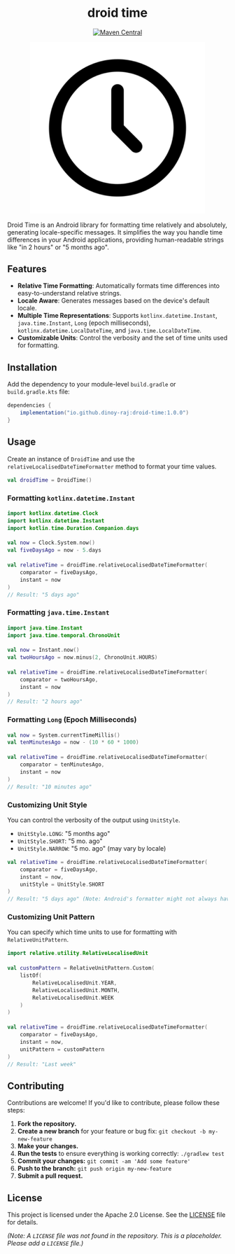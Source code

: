 <h1 align="center"> droid time </h1>

<p align="center">
  <a href="https://maven-badges.herokuapp.com/maven-central/io.github.dinoy-raj/droid-time"><img src="https://img.shields.io/maven-central/v/io.github.dinoy-raj/droid-time?color=fedcba" alt="Maven Central"></a>
</p>

<p align="center">
  <img src="droidtime.png" alt="Droid Time Banner" width="400"/>
</p>

Droid Time is an Android library for formatting time relatively and absolutely, generating locale-specific messages. It simplifies the way you handle time differences in your Android applications, providing human-readable strings like "in 2 hours" or "5 months ago".

## Features

- **Relative Time Formatting**: Automatically formats time differences into easy-to-understand relative strings.
- **Locale Aware**: Generates messages based on the device's default locale.
- **Multiple Time Representations**: Supports `kotlinx.datetime.Instant`, `java.time.Instant`, `Long` (epoch milliseconds), `kotlinx.datetime.LocalDateTime`, and `java.time.LocalDateTime`.
- **Customizable Units**: Control the verbosity and the set of time units used for formatting.

## Installation

Add the dependency to your module-level `build.gradle` or `build.gradle.kts` file:

```gradle
dependencies {
    implementation("io.github.dinoy-raj:droid-time:1.0.0")
}
```

## Usage

Create an instance of `DroidTime` and use the `relativeLocalisedDateTimeFormatter` method to format your time values.

```kotlin
val droidTime = DroidTime()
```

### Formatting `kotlinx.datetime.Instant`

```kotlin
import kotlinx.datetime.Clock
import kotlinx.datetime.Instant
import kotlin.time.Duration.Companion.days

val now = Clock.System.now()
val fiveDaysAgo = now - 5.days

val relativeTime = droidTime.relativeLocalisedDateTimeFormatter(
    comparator = fiveDaysAgo,
    instant = now
)
// Result: "5 days ago"
```

### Formatting `java.time.Instant`

```kotlin
import java.time.Instant
import java.time.temporal.ChronoUnit

val now = Instant.now()
val twoHoursAgo = now.minus(2, ChronoUnit.HOURS)

val relativeTime = droidTime.relativeLocalisedDateTimeFormatter(
    comparator = twoHoursAgo,
    instant = now
)
// Result: "2 hours ago"
```

### Formatting `Long` (Epoch Milliseconds)

```kotlin
val now = System.currentTimeMillis()
val tenMinutesAgo = now - (10 * 60 * 1000)

val relativeTime = droidTime.relativeLocalisedDateTimeFormatter(
    comparator = tenMinutesAgo,
    instant = now
)
// Result: "10 minutes ago"
```

### Customizing Unit Style

You can control the verbosity of the output using `UnitStyle`.

- `UnitStyle.LONG`: "5 months ago"
- `UnitStyle.SHORT`: "5 mo. ago"
- `UnitStyle.NARROW`: "5 mo. ago" (may vary by locale)

```kotlin
val relativeTime = droidTime.relativeLocalisedDateTimeFormatter(
    comparator = fiveDaysAgo,
    instant = now,
    unitStyle = UnitStyle.SHORT
)
// Result: "5 days ago" (Note: Android's formatter might not always have shorter versions for all units)
```

### Customizing Unit Pattern

You can specify which time units to use for formatting with `RelativeUnitPattern`.

```kotlin
import relative.utility.RelativeLocalisedUnit

val customPattern = RelativeUnitPattern.Custom(
    listOf(
        RelativeLocalisedUnit.YEAR,
        RelativeLocalisedUnit.MONTH,
        RelativeLocalisedUnit.WEEK
    )
)

val relativeTime = droidTime.relativeLocalisedDateTimeFormatter(
    comparator = fiveDaysAgo,
    instant = now,
    unitPattern = customPattern
)
// Result: "Last week"
```

## Contributing

Contributions are welcome! If you'd like to contribute, please follow these steps:

1.  **Fork the repository.**
2.  **Create a new branch** for your feature or bug fix: `git checkout -b my-new-feature`
3.  **Make your changes.**
4.  **Run the tests** to ensure everything is working correctly: `./gradlew test`
5.  **Commit your changes:** `git commit -am 'Add some feature'`
6.  **Push to the branch:** `git push origin my-new-feature`
7.  **Submit a pull request.**

## License

This project is licensed under the Apache 2.0 License. See the [LICENSE](LICENSE) file for details.

*(Note: A `LICENSE` file was not found in the repository. This is a placeholder. Please add a `LICENSE` file.)*
